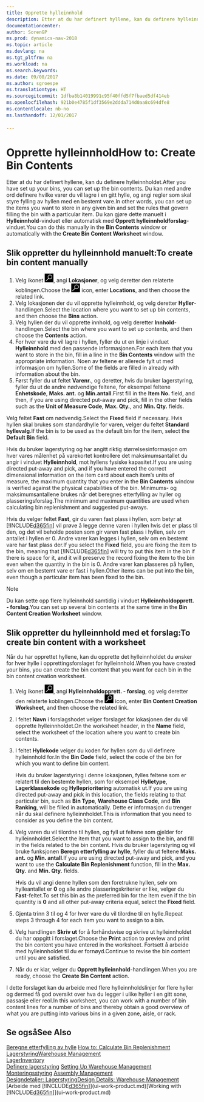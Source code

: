 ```yaml
---
title: Opprette hylleinnhold
description: Etter at du har definert hyllene, kan du definere hylleinnholdet. Du kan med andre ord definere hvilke varer du vil lagre i en gitt hylle, og angi regler som skal styre fylling av hyllen med en bestemt vare.
documentationcenter: 
author: SorenGP
ms.prod: dynamics-nav-2018
ms.topic: article
ms.devlang: na
ms.tgt_pltfrm: na
ms.workload: na
ms.search.keywords: 
ms.date: 09/08/2017
ms.author: sgroespe
ms.translationtype: HT
ms.sourcegitcommit: 1dfba8b14019991c95f40ffd5f7fbaed5df414eb
ms.openlocfilehash: 921b0e4785f1df3569e2ddda714d0aa8c694dfe8
ms.contentlocale: nb-no
ms.lasthandoff: 12/01/2017

---
```

# <a name="how-to-create-bin-contents"></a><span data-ttu-id="38caa-104">Opprette hylleinnhold</span><span class="sxs-lookup"><span data-stu-id="38caa-104">How to: Create Bin Contents</span></span>
<span data-ttu-id="38caa-105">Etter at du har definert hyllene, kan du definere hylleinnholdet.</span><span class="sxs-lookup"><span data-stu-id="38caa-105">After you have set up your bins, you can set up the bin contents.</span></span> <span data-ttu-id="38caa-106">Du kan med andre ord definere hvilke varer du vil lagre i en gitt hylle, og angi regler som skal styre fylling av hyllen med en bestemt vare.</span><span class="sxs-lookup"><span data-stu-id="38caa-106">In other words, you can set up the items you want to store in any given bin and set the rules that govern filling the bin with a particular item.</span></span> <span data-ttu-id="38caa-107">Du kan gjøre dette manuelt i **Hylleinnhold**-vinduet eller automatisk med **Opprett hylleinnholdforslag**-vinduet.</span><span class="sxs-lookup"><span data-stu-id="38caa-107">You can do this manually in the **Bin Contents** window or automatically with the **Create Bin Content Worksheet** window.</span></span>

## <a name="to-create-bin-content-manually"></a><span data-ttu-id="38caa-108">Slik oppretter du hylleinnhold manuelt:</span><span class="sxs-lookup"><span data-stu-id="38caa-108">To create bin content manually</span></span>  
1.  <span data-ttu-id="38caa-109">Velg ikonet ![Søk etter side eller rapport](media/ui-search/search_small.png "Søk etter side eller rapport"), angi **Lokasjoner**, og velg deretter den relaterte koblingen.</span><span class="sxs-lookup"><span data-stu-id="38caa-109">Choose the ![Search for Page or Report](media/ui-search/search_small.png "Search for Page or Report icon") icon, enter **Locations**, and then choose the related link.</span></span>  
2.  <span data-ttu-id="38caa-110">Velg lokasjonen der du vil opprette hylleinnhold, og velg deretter **Hyller**-handlingen.</span><span class="sxs-lookup"><span data-stu-id="38caa-110">Select the location where you want to set up bin contents,  and then choose the **Bins** action.</span></span>  
3.  <span data-ttu-id="38caa-111">Velg hyllen der du vil opprette innhold, og velg deretter **Innhold**-handlingen.</span><span class="sxs-lookup"><span data-stu-id="38caa-111">Select the bin where you want to set up contents, and then choose the **Contents** action.</span></span>  
4.  <span data-ttu-id="38caa-112">For hver vare du vil lagre i hyllen, fyller du ut en linje i vinduet **Hylleinnhold** med den passende informasjonen.</span><span class="sxs-lookup"><span data-stu-id="38caa-112">For each item that you want to store in the bin, fill in a line in the **Bin Contents** window with the appropriate information.</span></span> <span data-ttu-id="38caa-113">Noen av feltene er allerede fylt ut med informasjon om hyllen.</span><span class="sxs-lookup"><span data-stu-id="38caa-113">Some of the fields are filled in already with information about the bin.</span></span>  
5.  <span data-ttu-id="38caa-114">Først fyller du ut feltet **Varenr.**, og deretter, hvis du bruker lagerstyring, fyller du ut de andre nødvendige feltene, for eksempel feltene **Enhetskode**, **Maks. ant.** og **Min.antall**.</span><span class="sxs-lookup"><span data-stu-id="38caa-114">First fill in the **Item No.** field, and then, if you are using directed put-away and pick, fill in the other fields such as the **Unit of Measure Code**, **Max. Qty.**, and **Min. Qty.** fields.</span></span>  

<span data-ttu-id="38caa-115">Velg feltet **Fast** om nødvendig.</span><span class="sxs-lookup"><span data-stu-id="38caa-115">Select the **Fixed** field if necessary.</span></span> <span data-ttu-id="38caa-116">Hvis hyllen skal brukes som standardhylle for varen, velger du feltet **Standard hyllevalg**.</span><span class="sxs-lookup"><span data-stu-id="38caa-116">If the bin is to be used as the default bin for the item, select the **Default Bin** field.</span></span>  

<span data-ttu-id="38caa-117">Hvis du bruker lagerstyring og har angitt riktig størrelsesinformasjon om hver vares målenhet på varekortet kontrollere det maksimumsantallet du angir i vinduet **Hylleinnhold**, mot hyllens fysiske kapasitet.</span><span class="sxs-lookup"><span data-stu-id="38caa-117">If you are using directed put-away and pick, and if you have entered the correct dimensional information on the item card about each item’s units of measure, the maximum quantity that you enter in the **Bin Contents** window is verified against the physical capabilities of the bin.</span></span> <span data-ttu-id="38caa-118">Minimums- og maksimumsantallene brukes når det beregnes etterfylling av hyller og plasseringsforslag.</span><span class="sxs-lookup"><span data-stu-id="38caa-118">The minimum and maximum quantities are used when calculating bin replenishment and suggested put-aways.</span></span>  

<span data-ttu-id="38caa-119">Hvis du velger feltet **Fast**, gir du varen fast plass i hyllen, som betyr at [!INCLUDE[d365fin](includes/d365fin_md.md)] vil prøve å legge denne varen i hyllen hvis det er plass til den, og det vil beholde posten som gir varen fast plass i hyllen, selv om antallet i hyllen er 0. Andre varer kan legges i hyllen, selv om en bestemt vare har fast plass der.</span><span class="sxs-lookup"><span data-stu-id="38caa-119">If you select the **Fixed** field, you are fixing the item to the bin, meaning that [!INCLUDE[d365fin](includes/d365fin_md.md)] will try to put this item in the bin if there is space for it, and it will preserve the record fixing the item to the bin even when the quantity in the bin is 0.</span></span> <span data-ttu-id="38caa-120">Andre varer kan plasseres på hyllen, selv om en bestemt vare er fast i hyllen.</span><span class="sxs-lookup"><span data-stu-id="38caa-120">Other items can be put into the bin, even though a particular item has been fixed to the bin.</span></span>  

> [!NOTE]  
>  <span data-ttu-id="38caa-121">Du kan sette opp flere hylleinnhold samtidig i vinduet **Hylleinnholdopprett. - forslag**.</span><span class="sxs-lookup"><span data-stu-id="38caa-121">You can set up several bin contents at the same time in the **Bin Content Creation Worksheet** window.</span></span>  

## <a name="to-create-bin-content-with-a-worksheet"></a><span data-ttu-id="38caa-122">Slik oppretter du hylleinnhold med et forslag:</span><span class="sxs-lookup"><span data-stu-id="38caa-122">To create bin content with a worksheet</span></span>  
<span data-ttu-id="38caa-123">Når du har opprettet hyllene, kan du opprette det hylleinnholdet du ønsker for hver hylle i opprettingsforslaget for hylleinnhold.</span><span class="sxs-lookup"><span data-stu-id="38caa-123">When you have created your bins, you can create the bin content that you want for each bin in the bin content creation worksheet.</span></span>

1.  <span data-ttu-id="38caa-124">Velg ikonet ![Søk etter en side eller rapport](media/ui-search/search_small.png "Ikonet Søk etter en side eller rapport"), angi **Hylleinnholdopprett. - forslag**, og velg deretter den relaterte koblingen.</span><span class="sxs-lookup"><span data-stu-id="38caa-124">Choose the ![Search for Page or Report](media/ui-search/search_small.png "Search for Page or Report icon") icon, enter **Bin Content Creation Worksheet**, and then choose the related link.</span></span>  
2.  <span data-ttu-id="38caa-125">I feltet **Navn** i forslagshodet velger forslaget for lokasjonen der du vil opprette hylleinnholdet.</span><span class="sxs-lookup"><span data-stu-id="38caa-125">On the worksheet header, in the **Name** field, select the worksheet of the location where you want to create bin contents.</span></span>  
3.  <span data-ttu-id="38caa-126">I feltet **Hyllekode** velger du koden for hyllen som du vil definere hylleinnhold for.</span><span class="sxs-lookup"><span data-stu-id="38caa-126">In the **Bin Code** field, select the code of the bin for which you want to define bin content.</span></span>   

    <span data-ttu-id="38caa-127">Hvis du bruker lagerstyring i denne lokasjonen, fylles feltene som er relatert til den bestemte hyllen, som for eksempel **Hylletype**, **Lagerklassekode** og **Hylleprioritering** automatisk ut.</span><span class="sxs-lookup"><span data-stu-id="38caa-127">If you are using directed put-away and pick in this location, the fields relating to that particular bin, such as **Bin Type**, **Warehouse Class Code**, and **Bin Ranking**, will be filled in automatically.</span></span> <span data-ttu-id="38caa-128">Dette er informasjon du trenger når du skal definere hylleinnholdet.</span><span class="sxs-lookup"><span data-stu-id="38caa-128">This is information that you need to consider as you define the bin content.</span></span>  
4.  <span data-ttu-id="38caa-129">Velg varen du vil tilordne til hyllen, og fyll ut feltene som gjelder for hylleinnholdet.</span><span class="sxs-lookup"><span data-stu-id="38caa-129">Select the item that you want to assign to the bin, and fill in the fields related to the bin content.</span></span> <span data-ttu-id="38caa-130">Hvis du bruker lagerstyring og vil bruke funksjonen **Beregn etterfylling av hylle**, fyller du ut feltene **Maks. ant.** og **Min. antall**.</span><span class="sxs-lookup"><span data-stu-id="38caa-130">If you are using directed put-away and pick, and you want to use the **Calculate Bin Replenishment** function, fill in the **Max. Qty.** and **Min. Qty.** fields.</span></span>  

    <span data-ttu-id="38caa-131">Hvis du vil angi denne hyllen som den foretrukne hyllen, selv om hylleantallet er **0** og alle andre plasseringskriterier er like, velger du **Fast**-feltet.</span><span class="sxs-lookup"><span data-stu-id="38caa-131">To set this bin as the preferred bin for the item even if the bin quantity is **0** and all other put-away criteria equal, select the **Fixed** field.</span></span>  
5.  <span data-ttu-id="38caa-132">Gjenta trinn 3 til og 4 for hver vare du vil tilordne til en hylle.</span><span class="sxs-lookup"><span data-stu-id="38caa-132">Repeat steps 3 through 4 for each item you want to assign to a bin.</span></span>  
6.  <span data-ttu-id="38caa-133">Velg handlingen **Skriv ut** for å forhåndsvise og skrive ut hylleinnholdet du har oppgitt i forslaget.</span><span class="sxs-lookup"><span data-stu-id="38caa-133">Choose the **Print** action to preview and print the bin content you have entered in the worksheet.</span></span> <span data-ttu-id="38caa-134">Fortsett å arbeide med hylleinnholdet til du er fornøyd.</span><span class="sxs-lookup"><span data-stu-id="38caa-134">Continue to revise the bin content until you are satisfied.</span></span>  
7.  <span data-ttu-id="38caa-135">Når du er klar, velger du **Opprett hylleinnhold**-handlingen.</span><span class="sxs-lookup"><span data-stu-id="38caa-135">When you are ready, choose the **Create Bin Content** action.</span></span>  

<span data-ttu-id="38caa-136">I dette forslaget kan du arbeide med flere hylleinnholdslinjer for flere hyller og dermed få god oversikt over hva du legger i ulike hyller i en gitt sone, passasje eller reol.</span><span class="sxs-lookup"><span data-stu-id="38caa-136">In this worksheet, you can work with a number of bin content lines for a number of bins and thereby obtain a good overview of what you are putting into various bins in a given zone, aisle, or rack.</span></span>  

## <a name="see-also"></a><span data-ttu-id="38caa-137">Se også</span><span class="sxs-lookup"><span data-stu-id="38caa-137">See Also</span></span>
<span data-ttu-id="38caa-138">[Beregne etterfylling av hylle](warehouse-how-to-calculate-bin-replenishment.md)  </span><span class="sxs-lookup"><span data-stu-id="38caa-138">[How to: Calculate Bin Replenishment](warehouse-how-to-calculate-bin-replenishment.md)  </span></span>  
[<span data-ttu-id="38caa-139">Lagerstyring</span><span class="sxs-lookup"><span data-stu-id="38caa-139">Warehouse Management</span></span>](warehouse-manage-warehouse.md)  
[<span data-ttu-id="38caa-140">Lager</span><span class="sxs-lookup"><span data-stu-id="38caa-140">Inventory</span></span>](inventory-manage-inventory.md)  
<span data-ttu-id="38caa-141">[Definere lagerstyring](warehouse-setup-warehouse.md)   </span><span class="sxs-lookup"><span data-stu-id="38caa-141">[Setting Up Warehouse Management](warehouse-setup-warehouse.md)   </span></span>  
<span data-ttu-id="38caa-142">[Monteringsstyring](assembly-assemble-items.md)  </span><span class="sxs-lookup"><span data-stu-id="38caa-142">[Assembly Management](assembly-assemble-items.md)  </span></span>  
[<span data-ttu-id="38caa-143">Designdetaljer: Lagerstyring</span><span class="sxs-lookup"><span data-stu-id="38caa-143">Design Details: Warehouse Management</span></span>](design-details-warehouse-management.md)  
<span data-ttu-id="38caa-144">[Arbeide med [!INCLUDE[d365fin](includes/d365fin_md.md)]](ui-work-product.md)</span><span class="sxs-lookup"><span data-stu-id="38caa-144">[Working with [!INCLUDE[d365fin](includes/d365fin_md.md)]](ui-work-product.md)</span></span>

